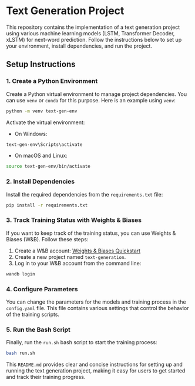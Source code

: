 # Text Generation Project

This repository contains the implementation of a text generation project using various machine learning models (LSTM, Transformer Decoder, xLSTM) for next-word prediction. Follow the instructions below to set up your environment, install dependencies, and run the project.

## Setup Instructions

### 1. Create a Python Environment

Create a Python virtual environment to manage project dependencies. You can use `venv` or `conda` for this purpose. Here is an example using `venv`:

```sh
python -m venv text-gen-env
```
Activate the virtual environment:
- On Windows:
```sh
text-gen-env\Scripts\activate
```

- On macOS and Linux:
```sh
source text-gen-env/bin/activate
```

### 2. Install Dependencies

Install the required dependencies from the `requirements.txt` file:
```sh
pip install -r requirements.txt
```

### 3. Track Training Status with Weights & Biases

If you want to keep track of the training status, you can use Weights & Biases (W&B). Follow these steps:

1. Create a W&B account: [Weights & Biases Quickstart](https://docs.wandb.ai/quickstart)
2. Create a new project named `text-generation`.
3. Log in to your W&B account from the command line:

```sh
wandb login
```

### 4. Configure Parameters

You can change the parameters for the models and training process in the `config.yaml` file. This file contains various settings that control the behavior of the training scripts.

### 5. Run the Bash Script
Finally, run the `run.sh` bash script to start the training process:
```sh
bash run.sh
```



This `README.md` provides clear and concise instructions for setting up and running the text generation project, making it easy for users to get started and track their training progress.

